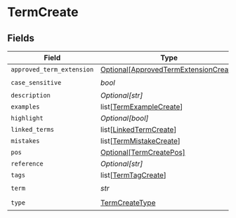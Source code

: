 # TermCreate


## Fields

| Field                                                                                       | Type                                                                                        | Required                                                                                    | Description                                                                                 |
| ------------------------------------------------------------------------------------------- | ------------------------------------------------------------------------------------------- | ------------------------------------------------------------------------------------------- | ------------------------------------------------------------------------------------------- |
| `approved_term_extension`                                                                   | [Optional[ApprovedTermExtensionCreate]](../../models/shared/approvedtermextensioncreate.md) | :heavy_minus_sign:                                                                          | N/A                                                                                         |
| `case_sensitive`                                                                            | *bool*                                                                                      | :heavy_check_mark:                                                                          | N/A                                                                                         |
| `description`                                                                               | *Optional[str]*                                                                             | :heavy_minus_sign:                                                                          | N/A                                                                                         |
| `examples`                                                                                  | list[[TermExampleCreate](../../models/shared/termexamplecreate.md)]                         | :heavy_minus_sign:                                                                          | N/A                                                                                         |
| `highlight`                                                                                 | *Optional[bool]*                                                                            | :heavy_minus_sign:                                                                          | N/A                                                                                         |
| `linked_terms`                                                                              | list[[LinkedTermCreate](../../models/shared/linkedtermcreate.md)]                           | :heavy_minus_sign:                                                                          | N/A                                                                                         |
| `mistakes`                                                                                  | list[[TermMistakeCreate](../../models/shared/termmistakecreate.md)]                         | :heavy_minus_sign:                                                                          | N/A                                                                                         |
| `pos`                                                                                       | [Optional[TermCreatePos]](../../models/shared/termcreatepos.md)                             | :heavy_minus_sign:                                                                          | N/A                                                                                         |
| `reference`                                                                                 | *Optional[str]*                                                                             | :heavy_minus_sign:                                                                          | N/A                                                                                         |
| `tags`                                                                                      | list[[TermTagCreate](../../models/shared/termtagcreate.md)]                                 | :heavy_minus_sign:                                                                          | N/A                                                                                         |
| `term`                                                                                      | *str*                                                                                       | :heavy_check_mark:                                                                          | N/A                                                                                         |
| `type`                                                                                      | [TermCreateType](../../models/shared/termcreatetype.md)                                     | :heavy_check_mark:                                                                          | N/A                                                                                         |